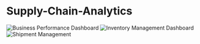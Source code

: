 # Supply-Chain-Analytics
![Business Performance Dashboard](https://github.com/Dhruv110903/Supply-Chain-Analytics/assets/93207042/4083c9a6-aea2-4c17-903d-60c3b2e81a5f)
![Inventory Management Dashboard](https://github.com/Dhruv110903/Supply-Chain-Analytics/assets/93207042/0208e884-40cf-4be0-9991-cc882a97da96)
![Shipment Management](https://github.com/Dhruv110903/Supply-Chain-Analytics/assets/93207042/8f4484e8-408d-44e8-b828-a9e8f3082f26)
